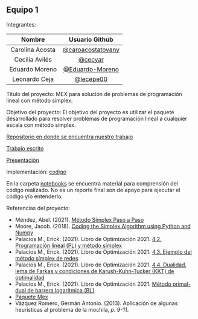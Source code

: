 ## Equipo 1

Integrantes:

| Nombre | Usuario Github |
|:---:|:---:|
| Carolina Acosta | [@caroacostatovany](https://github.com/caroacostatovany) |
| Cecilia Avilés | [@cecyar](https://github.com/cecyar) |
| Eduardo Moreno | [@Eduardo-Moreno](https://github.com/Eduardo-Moreno) |
| Leonardo Ceja | [@lecepe00](https://github.com/lecepe00) |


Título del proyecto: MEX para solución de problemas de programación lineal con método simplex.

Objetivo del proyecto: El objetivo del proyecto es utilizar el paquete desarrollado para resolver problemas de 
programación lineal a cualquier escala con método simplex.

[Repositorio en donde se encuentra nuestro trabajo](https://github.com/lecepe00/mex_simplex)

[Trabajo escrito](https://github.com/lecepe00/mex_simplex/blob/main/documentation/Trabajo_escrito.pdf)

[Presentación](https://github.com/lecepe00/mex_simplex/blob/main/documentation/Presentacion_mex.pdf)

Implementación: [codigo](./codigo) 


En la carpeta [notebooks](./notebooks) se encuentra material para comprensión del código realizado. 
No es un reporte final son de apoyo para ejecutar el código y/o entenderlo.

Referencias del proyecto:

* Méndez, Abel. (2021). [Método Símplex Paso a Paso](https://www.plandemejora.com/metodo-simplex-paso-a-paso-ejemplos-maximizar-minimizar/)
* Moore, Jacob.  (2018).  [Coding the Simplex Algorithm using Python and Numpy](https://medium.com/@jacob.d.moore1/coding-the-simplex-algorithm-from-scratch-using-python-and-numpy-93e3813e6e70)
* Palacios M., Erick. (2021). Libro de Optimización 2021. [4.2. Programación lineal (PL) y método símplex](https://itam-ds.github.io/analisis-numerico-computo-cientifico/IV.optimizacion_en_redes_y_prog_lineal/4.2/Programacion_lineal_y_metodo_simplex.html)
* Palacios M., Erick. (2021). Libro de Optimización 2021. [4.3. Ejemplo del método símplex de redes](https://itam-ds.github.io/analisis-numerico-computo-cientifico/IV.optimizacion_en_redes_y_prog_lineal/4.3/Ejemplo_metodo_simplex_de_redes.html) 
* Palacios M., Erick. (2021). Libro de Optimización 2021. [4.4. Dualidad, lema de Farkas y condiciones de Karush-Kuhn-Tucker (KKT) de optimalidad](https://itam-ds.github.io/analisis-numerico-computo-cientifico/IV.optimizacion_en_redes_y_prog_lineal/4.4/Dualidad_lema_de_Farkas_condiciones_KKT_de_optimalidad.html)
* Palacios M., Erick. (2021). Libro de Optimización 2021. [Método primal-dual de barrera logarítmica (BL)](https://itam-ds.github.io/analisis-numerico-computo-cientifico/IV.optimizacion_en_redes_y_prog_lineal/4.5/Metodo_primal_dual_de_BL.html)
* [Paquete Mex](https://github.com/optimizacion-2-2021-1-gh-classroom/practica-1-segunda-parte-caroacostatovany)
* Vázquez Romero, Germán Antonio. (2013). Aplicación de algunas heurísticas al problema de la mochila, *p. 9-11*.